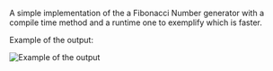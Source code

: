 A simple implementation of the a Fibonacci Number generator with a compile time method and a runtime one to exemplify which is faster.

Example of the output:

![Example of the output](https://i.imgur.com/GAQ4vNk.png)
